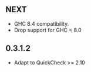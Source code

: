 ## NEXT

  * GHC 8.4 compatibility.
  * Drop support for GHC < 8.0

## 0.3.1.2

  * Adapt to QuickCheck >= 2.10

